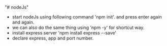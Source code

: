 "# nodeJs" 

* start nodeJs using following command 'npm init'. and press enter again and again. 
* we can also do the same thing using 'npm -y' for shortcut way. 
* install express server 'npm install express --save'
* declare express, app and port number.

